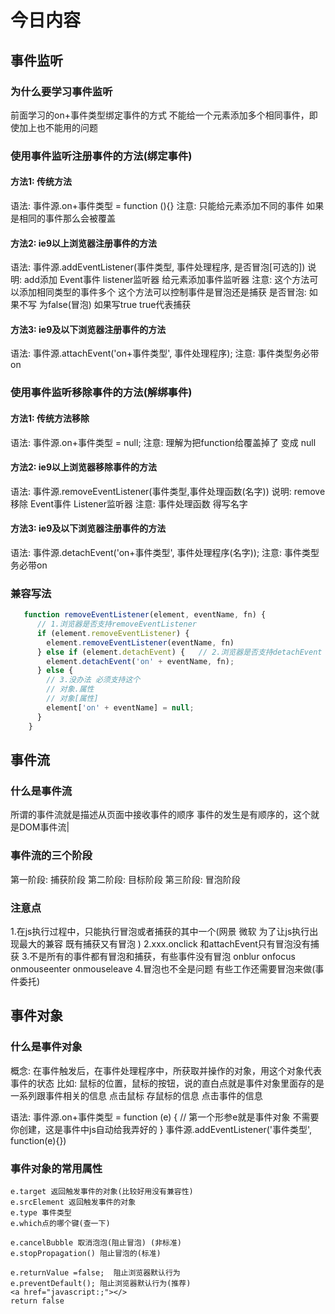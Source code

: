 # 今日内容

## 事件监听

### 为什么要学习事件监听

  前面学习的on+事件类型绑定事件的方式 不能给一个元素添加多个相同事件，即使加上也不能用的问题

### 使用事件监听注册事件的方法(绑定事件)

#### 方法1: 传统方法

  语法: 事件源.on+事件类型 = function (){}
  注意: 只能给元素添加不同的事件 如果是相同的事件那么会被覆盖

#### 方法2: ie9以上浏览器注册事件的方法

  语法: 事件源.addEventListener(事件类型, 事件处理程序, 是否冒泡[可选的])
  说明: add添加 Event事件 listener监听器  给元素添加事件监听器
  注意: 这个方法可以添加相同类型的事件多个 
        这个方法可以控制事件是冒泡还是捕获
  是否冒泡: 如果不写 为false(冒泡) 如果写true true代表捕获

#### 方法3: ie9及以下浏览器注册事件的方法

  语法: 事件源.attachEvent('on+事件类型', 事件处理程序);
  注意: 事件类型务必带on


### 使用事件监听移除事件的方法(解绑事件)

#### 方法1: 传统方法移除

  语法: 事件源.on+事件类型 = null;
  注意: 理解为把function给覆盖掉了 变成 null

#### 方法2: ie9以上浏览器移除事件的方法

  语法: 事件源.removeEventListener(事件类型,事件处理函数(名字))
  说明: remove移除 Event事件 Listener监听器
  注意: 事件处理函数 得写名字

#### 方法3: ie9及以下浏览器注册事件的方法

  语法: 事件源.detachEvent('on+事件类型', 事件处理程序(名字));
  注意: 事件类型务必带on


### 兼容写法

```js
   function removeEventListener(element, eventName, fn) {
      // 1.浏览器是否支持removeEventListener
      if (element.removeEventListener) {
        element.removeEventListener(eventName, fn)
      } else if (element.detachEvent) {   // 2.浏览器是否支持detachEvent
        element.detachEvent('on' + eventName, fn);
      } else {
        // 3.没办法 必须支持这个
        // 对象.属性
        // 对象[属性]
        element['on' + eventName] = null;
      }
    }
```

## 事件流

### 什么是事件流

  所谓的事件流就是描述从页面中接收事件的顺序
  事件的发生是有顺序的，这个就是DOM事件流|


### 事件流的三个阶段

  第一阶段: 捕获阶段
  第二阶段: 目标阶段
  第三阶段: 冒泡阶段

### 注意点
  1.在js执行过程中，只能执行冒泡或者捕获的其中一个(网景  微软  为了让js执行出现最大的兼容 既有捕获又有冒泡 )
  2.xxx.onclick 和attachEvent只有冒泡没有捕获
  3.不是所有的事件都有冒泡和捕获，有些事件没有冒泡 onblur onfocus onmouseenter onmouseleave
  4.冒泡也不全是问题 有些工作还需要冒泡来做(事件委托)

## 事件对象

### 什么是事件对象

  概念: 在事件触发后，在事件处理程序中，所获取并操作的对象，用这个对象代表事件的状态
  比如: 鼠标的位置，鼠标的按钮，说的直白点就是事件对象里面存的是一系列跟事件相关的信息
  点击鼠标 存鼠标的信息 点击事件的信息

  语法: 
    事件源.on+事件类型 = function (e) { // 第一个形参e就是事件对象 不需要你创建，这是事件中js自动给我弄好的 }
    事件源.addEventListener('事件类型', function(e){})

### 事件对象的常用属性

    e.target 返回触发事件的对象(比较好用没有兼容性)
    e.srcElement 返回触发事件的对象
    e.type 事件类型
    e.which点的哪个键(查一下)

    e.cancelBubble 取消泡泡(阻止冒泡) (非标准)
    e.stopPropagation() 阻止冒泡的(标准)

    e.returnValue =false;  阻止浏览器默认行为
    e.preventDefault(); 阻止浏览器默认行为(推荐)
    <a href="javascript:;"></>
    return false
